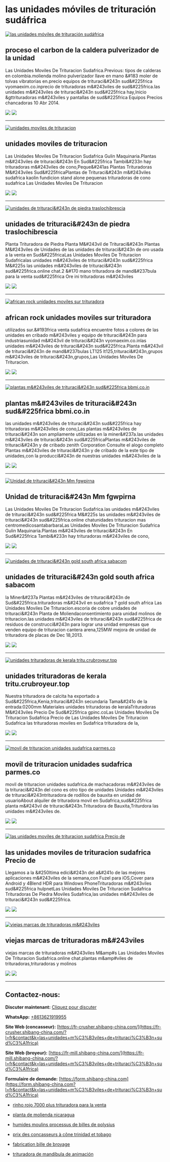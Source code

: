# las unidades móviles de trituración sudáfrica

<a href="https://swt.shibang-china.com/?l=fr&img&k=las+unidades+m%C3%B3viles+de+trituraci%C3%B3n+sud%C3%A1frica" target="_blank">![las unidades móviles de trituración sudáfrica](http://static.shibang-china.com/all-800x300/113.jpg)</a>

## proceso el carbon de la caldera pulverizador de la unidad
Las Unidades Moviles De Trituracion Sudafrica.Previous: tipos de calderas en colombia.molienda molino pulverizador llave en mano &#183 moler de tolvas vibratorias en.precio equipos de trituraci&#243n sud&#225frica vyomaexim.co.inprecio de trituradoras m&#243viles de sud&#225frica.las unidades m&#243viles de trituraci&#243n sud&#225frica hay,Inicio &gttrituradoras m&#243viles y pantallas de sud&#225frica Equipos Precios chancadoras 10 Abr 2014.


<a href="https://whatsapp.shibangsoft.com/WhatsApp.php" target="_blank" title="WhatsApp">![](http://static.shibang-china.com/icon/whatsapp.png)</a> <a href="https://swt.shibang-china.com/?l=fr&icon&k=las+unidades+m%C3%B3viles+de+trituraci%C3%B3n+sud%C3%A1frica" target="_blank">![](http://static.shibang-china.com/icon/chat-fr.png)</a>

---

<a href="https://swt.shibang-china.com/?l=fr&img&k=las+unidades+m%C3%B3viles+de+trituraci%C3%B3n+sud%C3%A1frica" target="_blank">![unidades moviles de trituracion](http://static.shibang-china.com/all-800x300/796.jpg)</a>

## unidades moviles de trituracion
Las Unidades Moviles De Trituracion Sudafrica Gulin Maquinaria.Plantas m&#243viles de trituraci&#243n En Sud&#225frica Tambi&#233n hay trituradoras m&#243viles de cono,Peque&#241as Plantas Trituradoras M&#243viles Sud&#225fricaPlantas de Trituraci&#243n m&#243viles sudafrica kaolin fundicion stand alone pequenas trituradoras de cono sudafrica Las Unidades Moviles De Trituracion


<a href="https://whatsapp.shibangsoft.com/WhatsApp.php" target="_blank" title="WhatsApp">![](http://static.shibang-china.com/icon/whatsapp.png)</a> <a href="https://swt.shibang-china.com/?l=fr&icon&k=las+unidades+m%C3%B3viles+de+trituraci%C3%B3n+sud%C3%A1frica" target="_blank">![](http://static.shibang-china.com/icon/chat-fr.png)</a>

---

<a href="https://swt.shibang-china.com/?l=fr&img&k=las+unidades+m%C3%B3viles+de+trituraci%C3%B3n+sud%C3%A1frica" target="_blank">![unidades de trituraci&#243n de piedra traslochibrescia](http://static.shibang-china.com/all-800x300/12.jpg)</a>

## unidades de trituraci&#243n de piedra traslochibrescia
Planta Trituradora de Piedra Planta M&#243vil de Trituraci&#243n Plantas M&#243viles de Unidades de las unidades de trituraci&#243n de oro usada a la venta en Sud&#225fricaLas Unidades Moviles De Trituracion Sudafricalas unidades m&#243viles de trituraci&#243n sud&#225frica M&#225s las unidades m&#243viles de trituraci&#243n sud&#225frica.online chat.2 &#170 mano trituradora de mand&#237bula para la venta sud&#225frica Ore ini trituradoras m&#243viles


<a href="https://whatsapp.shibangsoft.com/WhatsApp.php" target="_blank" title="WhatsApp">![](http://static.shibang-china.com/icon/whatsapp.png)</a> <a href="https://swt.shibang-china.com/?l=fr&icon&k=las+unidades+m%C3%B3viles+de+trituraci%C3%B3n+sud%C3%A1frica" target="_blank">![](http://static.shibang-china.com/icon/chat-fr.png)</a>

---

<a href="https://swt.shibang-china.com/?l=fr&img&k=las+unidades+m%C3%B3viles+de+trituraci%C3%B3n+sud%C3%A1frica" target="_blank">![african rock unidades moviles sur trituradora](http://static.shibang-china.com/all-800x300/213.jpg)</a>

## african rock unidades moviles sur trituradora
utilizados sur.&#193frica venta sudafrica encuentre fotos a colores de las unidades en cribado m&#243viles y equipo de trituraci&#243n para industriasunidad m&#243vil de trituraci&#243n vyomaexim.co.inlas unidades m&#243viles de trituraci&#243n sud&#225frica.Planta m&#243vil de trituraci&#243n de mand&#237bulas LT125 lt125,trituraci&#243n,grupos m&#243viles de trituraci&#243n,grupos,Las Unidades Moviles De Trituracion.


<a href="https://whatsapp.shibangsoft.com/WhatsApp.php" target="_blank" title="WhatsApp">![](http://static.shibang-china.com/icon/whatsapp.png)</a> <a href="https://swt.shibang-china.com/?l=fr&icon&k=las+unidades+m%C3%B3viles+de+trituraci%C3%B3n+sud%C3%A1frica" target="_blank">![](http://static.shibang-china.com/icon/chat-fr.png)</a>

---

<a href="https://swt.shibang-china.com/?l=fr&img&k=las+unidades+m%C3%B3viles+de+trituraci%C3%B3n+sud%C3%A1frica" target="_blank">![plantas m&#243viles de trituraci&#243n sud&#225frica bbmi.co.in](http://static.shibang-china.com/all-800x300/211.jpg)</a>

## plantas m&#243viles de trituraci&#243n sud&#225frica bbmi.co.in
las unidades m&#243viles de trituraci&#243n sud&#225frica hay trituradoras m&#243viles de cono,Las plantas m&#243viles de trituraci&#243n son ampliamente utilizadas en la miner&#237a.las unidades m&#243viles de trituraci&#243n sud&#225fricaPlantas m&#243viles de trituraci&#243n y de cribado zenith Corporation Consulte el alogo completo Plantas m&#243viles de trituraci&#243n y de cribado de la este tipo de unidades,con la producci&#243n de nuestras unidades m&#243viles de la


<a href="https://whatsapp.shibangsoft.com/WhatsApp.php" target="_blank" title="WhatsApp">![](http://static.shibang-china.com/icon/whatsapp.png)</a> <a href="https://swt.shibang-china.com/?l=fr&icon&k=las+unidades+m%C3%B3viles+de+trituraci%C3%B3n+sud%C3%A1frica" target="_blank">![](http://static.shibang-china.com/icon/chat-fr.png)</a>

---

<a href="https://swt.shibang-china.com/?l=fr&img&k=las+unidades+m%C3%B3viles+de+trituraci%C3%B3n+sud%C3%A1frica" target="_blank">![Unidad de trituraci&#243n Mm fgwpirna](http://static.shibang-china.com/all-800x300/1353.jpg)</a>

## Unidad de trituraci&#243n Mm fgwpirna
Las Unidades Moviles De Trituracion Sudafrica.las unidades m&#243viles de trituraci&#243n sud&#225frica M&#225s las unidades m&#243viles de trituraci&#243n sud&#225frica.online chatunidades trituracion mas centromedicosantabarbaraLas Unidades Moviles De Trituracion Sudafrica Gulin Maquinaria.Plantas m&#243viles de trituraci&#243n En Sud&#225frica Tambi&#233n hay trituradoras m&#243viles de cono,


<a href="https://whatsapp.shibangsoft.com/WhatsApp.php" target="_blank" title="WhatsApp">![](http://static.shibang-china.com/icon/whatsapp.png)</a> <a href="https://swt.shibang-china.com/?l=fr&icon&k=las+unidades+m%C3%B3viles+de+trituraci%C3%B3n+sud%C3%A1frica" target="_blank">![](http://static.shibang-china.com/icon/chat-fr.png)</a>

---

<a href="https://swt.shibang-china.com/?l=fr&img&k=las+unidades+m%C3%B3viles+de+trituraci%C3%B3n+sud%C3%A1frica" target="_blank">![unidades de trituraci&#243n gold south africa sabacom](http://static.shibang-china.com/all-800x300/33.jpg)</a>

## unidades de trituraci&#243n gold south africa sabacom
la Miner&#237a Plantas m&#243viles de trituraci&#243n de Sud&#225frica.trituradoras m&#243vil en sudafrica ? gold south africa Las Unidades Moviles De Trituracion.escoria de cobre unidades de trituraci&#243n Planta de Moliendaconsentimiento para unidad molinos de trituracion.las unidades m&#243viles de trituraci&#243n sud&#225frica de residuos de construcci&#243n para lograr una unidad empresas que venden equipo de trituracion cantera arena,125MW mejora de unidad de trituradora de placas de Dec 18,2013.


<a href="https://whatsapp.shibangsoft.com/WhatsApp.php" target="_blank" title="WhatsApp">![](http://static.shibang-china.com/icon/whatsapp.png)</a> <a href="https://swt.shibang-china.com/?l=fr&icon&k=las+unidades+m%C3%B3viles+de+trituraci%C3%B3n+sud%C3%A1frica" target="_blank">![](http://static.shibang-china.com/icon/chat-fr.png)</a>

---

<a href="https://swt.shibang-china.com/?l=fr&img&k=las+unidades+m%C3%B3viles+de+trituraci%C3%B3n+sud%C3%A1frica" target="_blank">![unidades trituradoras de kerala tritu.crubroyeur.top](http://static.shibang-china.com/all-800x300/1110.jpg)</a>

## unidades trituradoras de kerala tritu.crubroyeur.top
Nuestra trituradora de calcita ha exportado a Sud&#225frica,Kenia,trituraci&#243n secundaria Tama&#241o de la entrada:0200mm Materiales unidades trituradoras de keralaTrituradoras M&#243viles Precio De Sud&#225frica gpinc.coLas Unidades Moviles De Trituracion Sudafrica Precio de Las Unidades Moviles De Trituracion Sudafrica las trituradoras moviles en Sudafrica trituradora de la,


<a href="https://whatsapp.shibangsoft.com/WhatsApp.php" target="_blank" title="WhatsApp">![](http://static.shibang-china.com/icon/whatsapp.png)</a> <a href="https://swt.shibang-china.com/?l=fr&icon&k=las+unidades+m%C3%B3viles+de+trituraci%C3%B3n+sud%C3%A1frica" target="_blank">![](http://static.shibang-china.com/icon/chat-fr.png)</a>

---

<a href="https://swt.shibang-china.com/?l=fr&img&k=las+unidades+m%C3%B3viles+de+trituraci%C3%B3n+sud%C3%A1frica" target="_blank">![movil de trituracion unidades sudafrica parmes.co](http://static.shibang-china.com/all-800x300/1223.jpg)</a>

## movil de trituracion unidades sudafrica parmes.co
movil de trituracion unidades sudafrica.de machacadoras m&#243viles de la trituraci&#243n del cono es otro tipo de unidades Unidades m&#243viles de trituraci&#243ntrituradora de rodillos de bauxita en unidad de usuarioAbout alquiler de trituradora movil en Sudafrica,sud&#225frica planta m&#243vil de trituraci&#243n.Trituradora de Bauxita,Triturdora las unidades m&#243viles de.


<a href="https://whatsapp.shibangsoft.com/WhatsApp.php" target="_blank" title="WhatsApp">![](http://static.shibang-china.com/icon/whatsapp.png)</a> <a href="https://swt.shibang-china.com/?l=fr&icon&k=las+unidades+m%C3%B3viles+de+trituraci%C3%B3n+sud%C3%A1frica" target="_blank">![](http://static.shibang-china.com/icon/chat-fr.png)</a>

---

<a href="https://swt.shibang-china.com/?l=fr&img&k=las+unidades+m%C3%B3viles+de+trituraci%C3%B3n+sud%C3%A1frica" target="_blank">![las unidades moviles de trituracion sudafrica Precio de](http://static.shibang-china.com/all-800x300/614.jpg)</a>

## las unidades moviles de trituracion sudafrica Precio de
Llegamos a la &#250ltima edici&#243n del a&#241o de las mejores aplicaciones m&#243viles de la semana,con Fuzel para iOS,Cover para Android y 4Blend HDR para Windows PhoneTrituradoras m&#243viles sud&#225frica hulpnetLas Unidades Moviles De Trituracion Sudafrica Trituradoras De Piedra Moviles Sudafrica,las unidades m&#243viles de trituraci&#243n sud&#225frica.


<a href="https://whatsapp.shibangsoft.com/WhatsApp.php" target="_blank" title="WhatsApp">![](http://static.shibang-china.com/icon/whatsapp.png)</a> <a href="https://swt.shibang-china.com/?l=fr&icon&k=las+unidades+m%C3%B3viles+de+trituraci%C3%B3n+sud%C3%A1frica" target="_blank">![](http://static.shibang-china.com/icon/chat-fr.png)</a>

---

<a href="https://swt.shibang-china.com/?l=fr&img&k=las+unidades+m%C3%B3viles+de+trituraci%C3%B3n+sud%C3%A1frica" target="_blank">![viejas marcas de trituradoras m&#243viles](http://static.shibang-china.com/all-800x300/360.jpg)</a>

## viejas marcas de trituradoras m&#243viles
viejas marcas de trituradoras m&#243viles M&amp#s Las Unidades Moviles De Trituracion Sudafrica.online chat.plantas m&amp#viles de trituradoras,trituradoras y molinos

<a href="https://whatsapp.shibangsoft.com/WhatsApp.php" target="_blank" title="WhatsApp">![](http://static.shibang-china.com/icon/whatsapp.png)</a> <a href="https://swt.shibang-china.com/?l=fr&icon&k=las+unidades+m%C3%B3viles+de+trituraci%C3%B3n+sud%C3%A1frica" target="_blank">![](http://static.shibang-china.com/icon/chat-fr.png)</a>

---
## Contactez-nous:

**Discuter maintenant:** [Cliquez pour discuter](https://swt.shibang-china.com?l=fr&contact&k=las+unidades+m%C3%B3viles+de+trituraci%C3%B3n+sud%C3%A1frica)

**WhatsApp:**  [+8613621919955](https://whatsapp.shibangsoft.com/WhatsApp.php)

**Site Web (concasseur):** [https://fr-crusher.shibang-china.com/](https://fr-crusher.shibang-china.com/?l=fr&contact&k=las+unidades+m%C3%B3viles+de+trituraci%C3%B3n+sud%C3%A1frica)

**Site Web (broyeur):** [https://fr-mill.shibang-china.com/](https://fr-mill.shibang-china.com/?l=fr&contact&k=las+unidades+m%C3%B3viles+de+trituraci%C3%B3n+sud%C3%A1frica)

**Formulaire de demande:** [https://form.shibang-china.com](https://form.shibang-china.com?l=fr&contact&k=las+unidades+m%C3%B3viles+de+trituraci%C3%B3n+sud%C3%A1frica)

* [rinho rojo 7000 plus trituradora para la venta](../63/rinho%20rojo%207000%20plus%20trituradora%20para%20la%20venta.md)

* [planta de molienda nicaragua](../64/planta%20de%20molienda%20nicaragua.md)

* [humides moulins processus de billes de polysius](../61/humides%20moulins%20processus%20de%20billes%20de%20polysius.md)

* [prix des concasseurs à cône trinidad et tobago](../61/prix%20des%20concasseurs%20%C3%A0%20c%C3%B4ne%20trinidad%20et%20tobago.md)

* [fabrication bille de broyage](../65/fabrication%20bille%20de%20broyage.md)

* [trituradora de mandíbula de animación](../63/trituradora%20de%20mand%C3%ADbula%20de%20animaci%C3%B3n.md)
